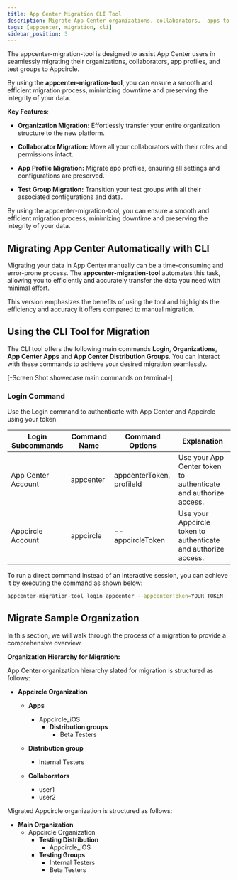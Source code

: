 ```yaml
---
title: App Center Migration CLI Tool
description: Migrate App Center organizations, collaborators,  apps to testing distribution profiles and test groups
tags: [appcenter, migration, cli]
sidebar_position: 3
---
```


The appcenter-migration-tool is designed to assist App Center users in seamlessly migrating their organizations, collaborators, app profiles, and test groups to Appcircle.

By using the **appcenter-migration-tool**, you can ensure a smooth and efficient migration process, minimizing downtime and preserving the integrity of your data.

**Key Features**:

- **Organization Migration:** Effortlessly transfer your entire organization structure to the new platform.

- **Collaborator Migration:** Move all your collaborators with their roles and permissions intact.

- **App Profile Migration:** Migrate app profiles, ensuring all settings and configurations are preserved.

- **Test Group Migration:** Transition your test groups with all their associated configurations and data.

By using the appcenter-migration-tool, you can ensure a smooth and efficient migration process, minimizing downtime and preserving the integrity of your data.

## Migrating App Center Automatically with CLI

Migrating your data in App Center manually can be a time-consuming and error-prone process. The **appcenter-migration-tool** automates this task, allowing you to efficiently and accurately transfer the data you need with minimal effort.

This version emphasizes the benefits of using the tool and highlights the efficiency and accuracy it offers compared to manual migration.

## Using the CLI Tool for Migration

The CLI tool offers the following main commands **Login**, **Organizations**, **App Center Apps** and **App Center Distribution Groups**. You can interact with these commands to achieve your desired migration seamlessly.

[-Screen Shot showecase main commands on terminal-]

### Login Command

Use the Login command to authenticate with App Center and Appcircle using your token.

| Login Subcommands  | Command Name | Command Options           | Explanation                                                     |
| ------------------ | ------------ | ------------------------- | --------------------------------------------------------------- |
| App Center Account | appcenter    | appcenterToken, profileId | Use your App Center token to authenticate and authorize access. |
| Appcircle Account  | appcircle    | --appcircleToken          | Use your Appcircle token to authenticate and authorize access.  |

To run a direct command instead of an interactive session, you can achieve it by executing the command as shown below:

```bash
appcenter-migration-tool login appcenter --appcenterToken=YOUR_TOKEN
```

## Migrate Sample Organization

In this section, we will walk through the process of a migration to provide a comprehensive overview.

**Organization Hierarchy for Migration:**

App Center organization hierarchy slated for migration is structured as follows:

- **Appcircle Organization**

  - **Apps**
    - Appcircle_iOS
      - **Distribution groups**
        - Beta Testers
  - **Distribution group**

    - Internal Testers

  - **Collaborators**
    - user1
    - user2

Migrated Appcircle organization is structured as follows:

- **Main Organization**
  - Appcircle Organization
    - **Testing Distribution**
      - Appcircle_iOS
    - **Testing Groups**
      - Internal Testers
      - Beta Testers
